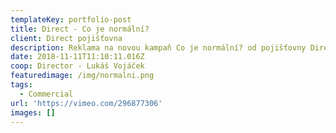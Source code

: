 ```yaml
---
templateKey: portfolio-post
title: Direct - Co je normální?
client: Direct pojišťovna
description: Reklama na novou kampaň Co je normální? od pojišťovny Direct.
date: 2018-11-11T11:10:11.016Z
coop: Director - Lukáš Vojáček
featuredimage: /img/normalni.png
tags:
  - Commercial
url: 'https://vimeo.com/296877306'
images: []
---
```


